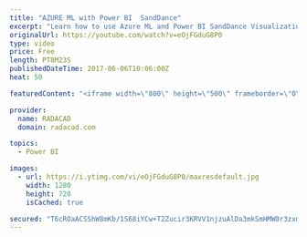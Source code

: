 ```yaml
---
title: "AZURE ML with Power BI  SandDance"
excerpt: "Learn how to use Azure ML and Power BI SandDance Visualization"
originalUrl: https://youtube.com/watch?v=eOjFGduG8P0
type: video
price: Free
length: PT8M23S
publishedDateTime: 2017-06-06T10:06:00Z
heat: 50

featuredContent: "<iframe width=\"800\" height=\"500\" frameborder=\"0\" src=\"https://www.youtube.com/embed/eOjFGduG8P0\" allow=\"accelerometer; autoplay; encrypted-media; gyroscope; picture-in-picture\" allowfullscreen></iframe>"

provider:
  name: RADACAD
  domain: radacad.com

topics:
  - Power BI

images:
  - url: https://i.ytimg.com/vi/eOjFGduG8P0/maxresdefault.jpg
    width: 1280
    height: 720
    isCached: true

secured: "T6cROaACSShW8mKb/1S68iYCw+T2Zucir3KRVV1njzuAlDa3mkSmHMW0r3zxmkFcg9cJuU/+sXjB27XmrG750h4OKXmOwVNy9FiaGY8CGwzkS8DrqPAUDvgXBqtyG6YONZ1L0UC997l+It0Z88pMz1F1/bKEhfb4NgYuWMndJe+0HoW5zvDQ/OT0xchjabCiHDa4AXyFBcbpYjj4oFBc3P5NLKMCYUiXJbWgPHkdCyPPO37jyxa4Bnm0RFOCw77qNO4qCGxEgGl8SPamPxmdqmRl9qbcyktuIyhmImvfELzrGWhsLVQSJ0vgoKuxbmV1l9KNBwjOFAqrBXVL4HROmWhOesJIC5K7FTW3v5gV3nqQPLLDIueTkHv19vUCahU6hyIvo6l8F3YGAtbdj8CqC9RdRPMjY94eJmas6rwxqL4=;cSwJ/Km06ViNV9KJU+zmTA=="
---
```


